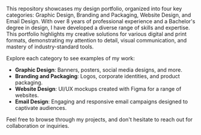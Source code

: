 This repository showcases my design portfolio, organized into four key categories: Graphic Design, Branding and Packaging, Website Design, and Email Design. With over 8 years of professional experience and a Bachelor's degree in design, I have developed a diverse range of skills and expertise. This portfolio highlights my creative solutions for various digital and print formats, demonstrating my attention to detail, visual communication, and mastery of industry-standard tools.

Explore each category to see examples of my work:
- **Graphic Design**: Banners, posters, social media designs, and more.
- **Branding and Packaging**: Logos, corporate identities, and product packaging.
- **Website Design**: UI/UX mockups created with Figma for a range of websites.
- **Email Design**: Engaging and responsive email campaigns designed to captivate audiences.

Feel free to browse through my projects, and don't hesitate to reach out for collaboration or inquiries.

